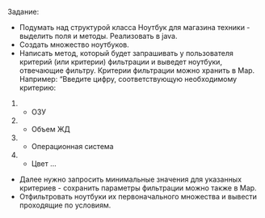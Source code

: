 Задание:

- Подумать над структурой класса Ноутбук для магазина техники - выделить поля и методы. Реализовать в
java.
- Создать множество ноутбуков.
- Написать метод, который будет запрашивать у пользователя критерий (или критерии) фильтрации и
выведет ноутбуки, отвечающие фильтру. Критерии фильтрации можно хранить в Map. Например:
“Введите цифру, соответствующую необходимому критерию: 
1. - ОЗУ
2. - Объем ЖД
3. - Операционная система
4. - Цвет …
- Далее нужно запросить минимальные значения для указанных критериев - сохранить параметры фильтрации
можно также в Map.
- Отфильтровать ноутбуки их первоначального множества и вывести проходящие по условиям.